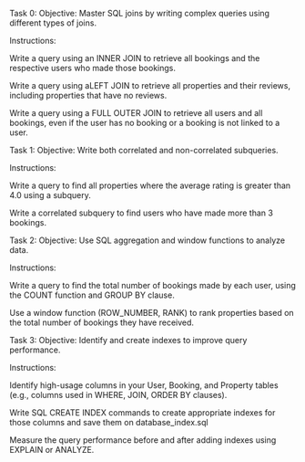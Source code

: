 Task 0:
Objective: Master SQL joins by writing complex queries using different types of joins.

Instructions:

Write a query using an INNER JOIN to retrieve all bookings and the respective users who made those bookings.

Write a query using aLEFT JOIN to retrieve all properties and their reviews, including properties that have no reviews.

Write a query using a FULL OUTER JOIN to retrieve all users and all bookings, even if the user has no booking or a booking is not linked to a user.

Task 1:
Objective: Write both correlated and non-correlated subqueries.

Instructions:

Write a query to find all properties where the average rating is greater than 4.0 using a subquery.

Write a correlated subquery to find users who have made more than 3 bookings.

Task 2:
Objective: Use SQL aggregation and window functions to analyze data.

Instructions:

Write a query to find the total number of bookings made by each user, using the COUNT function and GROUP BY clause.

Use a window function (ROW_NUMBER, RANK) to rank properties based on the total number of bookings they have received.

Task 3:
Objective: Identify and create indexes to improve query performance.

Instructions:

Identify high-usage columns in your User, Booking, and Property tables (e.g., columns used in WHERE, JOIN, ORDER BY clauses).

Write SQL CREATE INDEX commands to create appropriate indexes for those columns and save them on database_index.sql

Measure the query performance before and after adding indexes using EXPLAIN or ANALYZE.
